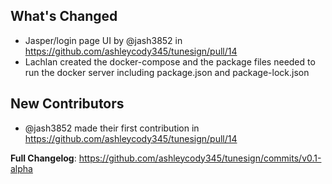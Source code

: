 ## What's Changed
* Jasper/login page UI by @jash3852 in https://github.com/ashleycody345/tunesign/pull/14
* Lachlan created the docker-compose and the package files needed to run the docker server including package.json and package-lock.json

## New Contributors
* @jash3852 made their first contribution in https://github.com/ashleycody345/tunesign/pull/14

**Full Changelog**: https://github.com/ashleycody345/tunesign/commits/v0.1-alpha
